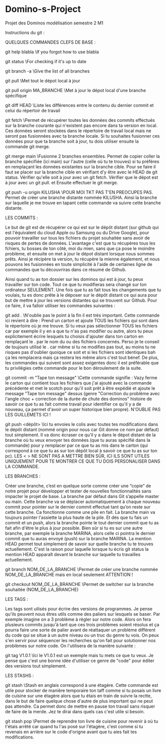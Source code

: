 # Domino-s-Project
Projet des Dominos modélisation semestre 2 M1


Instructions du git :



QUELQUES COMMANDES CLEFS DE BASE :



git help blabla \\If you forgot how to use blabla

git status \\For checking if it's up to date

git branch -a \\Give the list of all branches

git pull \\Met tout le dépot local à jour

git pull origin MA_BRANCHE \\Met à jour le dépot local d'une branche spécifique

git diff HEAD \\Liste les différences entre le contenu du dernier commit et celui du répertoir de travail

git fetch \\Permet de récupérer toutes les données des commits effectués sur la branche courante qui n'existent pas encore dans ta version en local. Ces données seront stockées dans le répertoire de travail local mais ne seront pas fusionnées avec ta branche locale. Si tu souhaites fusionner ces données pour que ta branche soit à jour, tu dois utiliser ensuite la commande git merge.

git merge main \\Fusionne 2 branches ensembles. Permet de copier coller la branche spécifiée (ici main) sur l'autre (celle où tu te trouves) si tu préfères en remplaçant les données existantes sur la branche cible. Pour se faire il faut se placer sur la branche cible en vérifiant d'y être avec le HEAD de git status. Vérifier qu'elle soit à jour avec un git fetch. Vérifier que le dépot est à jour avec un git pull. et Ensuite effectuer le git merge.

git push -u origin KILUSHA \\POUR MOI TKT PAS T'EN PREOCUPES PAS. Permet de créer une branche distante nommée KILUSHA. Ainsi la branche sur laquelle je me trouve en tapant cette commande va suivre cette branche distante.



LES COMMITS :



Le but de git est de récupérer ce qui est sur le dépôt distant (sur github qui est l'équivalent du cloud Apple ou Samsung ou du Drive Google), pour pouvoir travailler sur tous les fichiers du projet souhaitée sans avoir de risques de pertes de données. L'avantage c'est que tu récupères tous les fchiers, tu bosses de ton côté, moi du mien, sans que ça pose le moindre problème, et ensuite on met à jour le dépot distant lorsque nous sommes prêts. Ainsi je récipère ta version, tu récupère la mienne également, et nous pouvons les fusionnées en toute simplicité à l'aide de certaines ligne de commandes que tu découvriras dans ce résumé de Github.

Ainsi quand tu as ton dossier sur les dominos qui est à jour, tu peux travailler sur ton code. Tout ce que tu modifieras sera changé sur ton ordinateur SEULEMENT. Une fois que tu as fait tous les changements que tu voulais, tu es donc prête à le déposer sur le dépôt distant ce qui aura pour but de mettre à jour les versions distantes qui se trouvent sur Github. Pour ce faire, il va falloir utiliser les commandes suivantes :

git add . \\N'oublie pas le point à la fin il est très important. Cette commande ici revient à dire : Prend un carton et ajoute TOUS les fichiers qui sont dans le répertoire où je me trouve. Si tu veux pas sélectionner TOUS les fichiers car par exemple il y en a que tu n'as pas modifier ou autre, alors tu peux explicitement écrire lesquels tu choisis d'ajouter dans ton carton en remplaçant le . par le nom du ou des fichiers concernés. Perso je te conseil de toujours utilisé le . car même si tu ne modifies pas tout, au moins tu ne risques pas d'oublier quoique ce soit et si les fichiers sont identiques bah ça les remplacera mais ça restera les même alors c'est tout bénef. De plus, les commandes qui suivent sont assez exigentes donc il est préférable que tu privilégies cette commande pour le bon déroulement de la suite. 

git commit -m "Tape ton message" \\Cette commande signifie : Vazy ferme le carton qui contient tous les fichiers que j'ai ajouté avec la commande précédente et met le scotch pour qu'il soit prêt à être expédié et ajoute le message "Tape ton message" dessus (genre "Correction du problème avec l'angle choc + correction de la durée de chute des dominos" histoire de savoir ce que tu as fait comme travail pour identifier ce qu'il y a de nouveau, ça permet d'avoir un super historique bien propre). N'OUBLIE PAS LES GUILLEMETS ICI !


git push <dépôt> <Branche> \\Ici tu envoies le colis avec toutes tes modifications dans le dépôt distant (nommé origin pour nous car Git donne ce nom par défaut) tout simplement. Il va donc écraser ce qu'il y a dans le dépot distant de la branche où tu veux envoyer tes données (que tu auras spécifié dans la commande) pour y remplacer par ce que tu as mis dans le carton (qui correspond à ce que tu as sur ton dépôt local à savoir ce que tu as sur ton pc). LES < > NE SONT PAS A METTRE BIEN SÛR, ICI ILS SONT UTILES UNIQUEMENT POUR TE MONTRER CE QUE TU DOIS PERSONALISER DANS LA COMMANDE.




LES BRANCHES :



Créer une branche, c’est en quelque sorte comme créer une “copie” de notre projet pour développer et tester de nouvelles fonctionnalités sans impacter le projet de base. La branche par défaut dans Git s’appelle master ou main. Cette branche va se déplacer automatiquement à chaque nouveau commit pour pointer sur le dernier commit effectué tant qu’on reste sur cette branche. Ca fonctionne comme une pile en fait. La branche main va toujours pointer l'assiette la plus haute de la pile. Et dès que tu fais un commit et un push, alors la branche pointe le tout dernier commit que tu as fait afin d'être le plus à jour possible. Bien sûr si tu es sur une autre branche, par exemple la branche MARINA, alors celle ci pointra le dernier commit que tu auras envoyé (push) sur la branche MARINA. La mention HEAD permet tout simplement de savoir sur quelle branche tu te trouves actuellement. C'est la raison pour laquelle lorsque tu écris git status la mention HEAD apparaît devant le branche sur laquelle tu travailles actuellement.

git branch NOM_DE_LA_BRANCHE \\Permet de créer une branche nommée NOM_DE_LA_BRANCHE mais en local seulement ATTENTION !


git checkout NOM_DE_LA_BRANCHE \\Permet de switcher sur la branche souhaitée (NOM_DE_LA_BRANCHE)




LES TAGS :



Les tags sont uilisés pour écrire des versions de programmes. Je pense qu'ils peuvent nous êtres utils comme des paliers sur lesquels se baser. Par exemple imagine on a 3 problème à régler sur notre code. Alors on fera plusieurs commits jusqu'à tant que ces trois problèmes soient résolus et ça pourra faire une sorte de palier avant de réattaquer un problème différent du code qui se situe à un autre niveau ou un truc du genre tu vois. On peux s'en servir pour séquencer les recherches qu'on fait pour solutionner nos problèmes sur notre code. On l'utilisera de la manière suivante :

git tag V1.0.1 \\Ici le V1.0.1 est un exemple mais tu mets ce que tu veux. Je pense que c'est une bonne idée d'utiliser ce genre de "code" pour éditer des versions tout simplement.




LES STASHS :



git stash \\Stash en anglais correspond à une étagère. Cette commande est utile pour stocker de manière temporaire ton taff comme si tu posais un livre de cuisine sur une étagère alors que tu étais en train de suivre la rectte, dans le but de faire quelque chose d'autre de plus important qui ne peut pas attendre. Ca permet donc de mettre en pause ton travail sans risquer de faire de la merde. Jez te dirai dans quels cas c'est utile si besoin.

git stash pop \\Permet de reprendre ton livre de cuisine pour revenir à où tu t'étais arrêté car quand tu l'as posé sur l'étagère, c'est comme si tu revenais en arrière sur le code d'origne avant que tu aies fait tes modifications.





